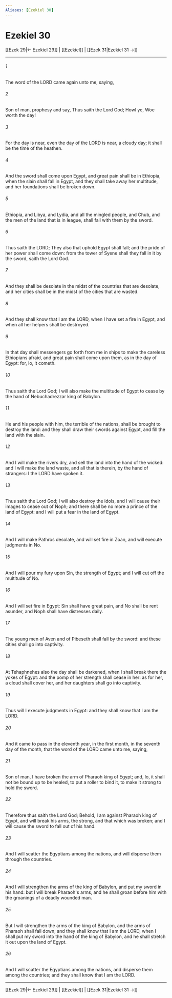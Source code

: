 ```yaml
---
Aliases: [Ezekiel 30]
---
```

# Ezekiel 30

[[Ezek 29|← Ezekiel 29]] | [[Ezekiel]] | [[Ezek 31|Ezekiel 31 →]]
***



###### 1 
The word of the LORD came again unto me, saying, 

###### 2 
Son of man, prophesy and say, Thus saith the Lord God; Howl ye, Woe worth the day! 

###### 3 
For the day is near, even the day of the LORD is near, a cloudy day; it shall be the time of the heathen. 

###### 4 
And the sword shall come upon Egypt, and great pain shall be in Ethiopia, when the slain shall fall in Egypt, and they shall take away her multitude, and her foundations shall be broken down. 

###### 5 
Ethiopia, and Libya, and Lydia, and all the mingled people, and Chub, and the men of the land that is in league, shall fall with them by the sword. 

###### 6 
Thus saith the LORD; They also that uphold Egypt shall fall; and the pride of her power shall come down: from the tower of Syene shall they fall in it by the sword, saith the Lord God. 

###### 7 
And they shall be desolate in the midst of the countries that are desolate, and her cities shall be in the midst of the cities that are wasted. 

###### 8 
And they shall know that I am the LORD, when I have set a fire in Egypt, and when all her helpers shall be destroyed. 

###### 9 
In that day shall messengers go forth from me in ships to make the careless Ethiopians afraid, and great pain shall come upon them, as in the day of Egypt: for, lo, it cometh. 

###### 10 
Thus saith the Lord God; I will also make the multitude of Egypt to cease by the hand of Nebuchadrezzar king of Babylon. 

###### 11 
He and his people with him, the terrible of the nations, shall be brought to destroy the land: and they shall draw their swords against Egypt, and fill the land with the slain. 

###### 12 
And I will make the rivers dry, and sell the land into the hand of the wicked: and I will make the land waste, and all that is therein, by the hand of strangers: I the LORD have spoken it. 

###### 13 
Thus saith the Lord God; I will also destroy the idols, and I will cause their images to cease out of Noph; and there shall be no more a prince of the land of Egypt: and I will put a fear in the land of Egypt. 

###### 14 
And I will make Pathros desolate, and will set fire in Zoan, and will execute judgments in No. 

###### 15 
And I will pour my fury upon Sin, the strength of Egypt; and I will cut off the multitude of No. 

###### 16 
And I will set fire in Egypt: Sin shall have great pain, and No shall be rent asunder, and Noph shall have distresses daily. 

###### 17 
The young men of Aven and of Pibeseth shall fall by the sword: and these cities shall go into captivity. 

###### 18 
At Tehaphnehes also the day shall be darkened, when I shall break there the yokes of Egypt: and the pomp of her strength shall cease in her: as for her, a cloud shall cover her, and her daughters shall go into captivity. 

###### 19 
Thus will I execute judgments in Egypt: and they shall know that I am the LORD. 

###### 20 
And it came to pass in the eleventh year, in the first month, in the seventh day of the month, that the word of the LORD came unto me, saying, 

###### 21 
Son of man, I have broken the arm of Pharaoh king of Egypt; and, lo, it shall not be bound up to be healed, to put a roller to bind it, to make it strong to hold the sword. 

###### 22 
Therefore thus saith the Lord God; Behold, I am against Pharaoh king of Egypt, and will break his arms, the strong, and that which was broken; and I will cause the sword to fall out of his hand. 

###### 23 
And I will scatter the Egyptians among the nations, and will disperse them through the countries. 

###### 24 
And I will strengthen the arms of the king of Babylon, and put my sword in his hand: but I will break Pharaoh's arms, and he shall groan before him with the groanings of a deadly wounded man. 

###### 25 
But I will strengthen the arms of the king of Babylon, and the arms of Pharaoh shall fall down; and they shall know that I am the LORD, when I shall put my sword into the hand of the king of Babylon, and he shall stretch it out upon the land of Egypt. 

###### 26 
And I will scatter the Egyptians among the nations, and disperse them among the countries; and they shall know that I am the LORD.

***
[[Ezek 29|← Ezekiel 29]] | [[Ezekiel]] | [[Ezek 31|Ezekiel 31 →]]
